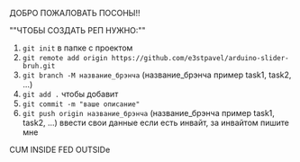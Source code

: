 ДОБРО ПОЖАЛОВАТЬ ПОСОНЫ!!

""ЧТОБЫ СОЗДАТЬ РЕП НУЖНО:""
1. `git init` в папке с проектом
2. `git remote add origin https://github.com/e3stpavel/arduino-slider-bruh.git` 
3. `git branch -M название_брэнча` (название_брэнча пример task1, task2, ...)
4. `git add .` чтобы добавит
5. `git commit -m "ваше описание"`
6. `git push origin название_брэнча` (название_брэнча пример task1, task2, ...) ввести свои данные если есть инвайт, за инвайтом пишите мне

CUM INSIDE FED OUTSIDe
